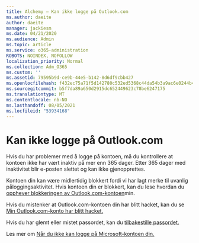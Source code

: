 ```yaml
---
title: Alchemy – Kan ikke logge på Outlook.com
ms.author: daeite
author: daeite
manager: jackiesm
ms.date: 04/21/2020
ms.audience: Admin
ms.topic: article
ms.service: o365-administration
ROBOTS: NOINDEX, NOFOLLOW
localization_priority: Normal
ms.collection: Adm_O365
ms.custom: ''
ms.assetid: 79595b9d-ce9b-44e5-b142-8d6df9cbb427
ms.openlocfilehash: f432ec75a71f5d142780c532ed5368c44da54b3a9ac6e0244b4a4a5127b0acff
ms.sourcegitcommit: b5f7da89a650d2915dc652449623c78be6247175
ms.translationtype: MT
ms.contentlocale: nb-NO
ms.lasthandoff: 08/05/2021
ms.locfileid: "53934168"
---
```

# <a name="cant-sign-in-to-outlookcom"></a>Kan ikke logge på Outlook.com

Hvis du har problemer med å logge på kontoen, må du kontrollere at kontoen ikke har vært inaktiv på mer enn 365 dager. Etter 365 dager med inaktivitet blir e-posten slettet og kan ikke gjenopprettes.
  
Kontoen din kan være midlertidig blokkert fordi vi har lagt merke til uvanlig påloggingsaktivitet. Hvis kontoen din er blokkert, kan du lese hvordan du [opphever blokkeringen av Outlook.com-kontoen](https://support.office.com/article/f4ad2701-d166-4d8b-8a6a-9af2a1f8a4c4.aspx)min. 
  
Hvis du mistenker at Outlook.com-kontoen din har blitt hacket, kan du se [Min Outlook.com-konto har blitt hacket.](https://support.office.com/article/35993ac5-ac2f-494e-aacb-5232dda453d8.aspx)
  
Hvis du har glemt eller mistet passordet, kan du [tilbakestille passordet.](https://go.microsoft.com/fwlink/p/?LinkID=242804)
  
Les mer om [Når du ikke kan logge på Microsoft-kontoen din.](https://go.microsoft.com/fwlink/p/?linkid=837479)
  

